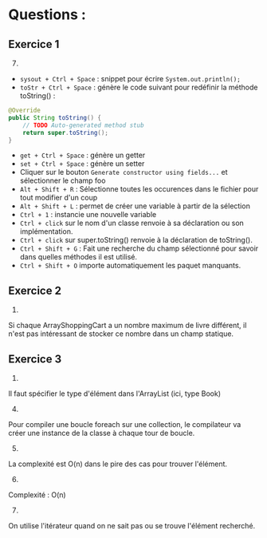 # Questions :

## Exercice 1
7.
- `sysout + Ctrl + Space` : snippet pour écrire `System.out.println();`
- `toStr + Ctrl + Space` : génère le code suivant pour redéfinir la méthode toString() :
```java
@Override
public String toString() {
	// TODO Auto-generated method stub
	return super.toString();
}
```
- `get + Ctrl + Space` : génère un getter
- `set + Ctrl + Space` : génère un setter
- Cliquer sur le bouton `Generate constructor using fields...` et sélectionner le champ foo
- `Alt + Shift + R` : Sélectionne toutes les occurences dans le fichier pour tout modifier d'un coup
- `Alt + Shift + L` : permet de créer une variable à partir de la sélection
- `Ctrl + 1` : instancie une nouvelle variable
- `Ctrl + click` sur le nom d'un classe renvoie à sa déclaration ou son implémentation.
- `Ctrl + click` sur super.toString() renvoie à la déclaration de toString().
- `Ctrl + Shift + G` : Fait une recherche du champ sélectionné pour savoir dans quelles méthodes il est utilisé.
- `Ctrl + Shift + O` importe automatiquement les paquet manquants.

## Exercice 2
1. 
Si chaque ArrayShoppingCart a un nombre maximum de livre différent, 
il n'est pas intéressant de stocker ce nombre dans un champ statique.

## Exercice 3
1. 
Il faut spécifier le type d'élément dans l'ArrayList (ici, type Book)

4. 
Pour compiler une boucle foreach sur une collection, le compilateur va créer une instance de la classe à chaque tour de boucle.

5. 
La complexité est O(n) dans le pire des cas pour trouver l'élément.

6.
Complexité : O(n)

7. 
On utilise l'itérateur quand on ne sait pas ou se trouve l'élément recherché.
